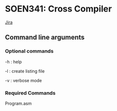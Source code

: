 # SOEN341: Cross Compiler 

[Jira](https://absoluteunits.atlassian.net)

## Command line arguments
### Optional commands
-h : help

-l : create listing file

-v : verbose mode

### Required Commands
Program.asm
